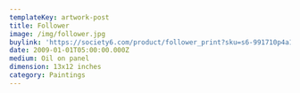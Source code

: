```yaml
---
templateKey: artwork-post
title: Follower
image: /img/follower.jpg
buylink: 'https://society6.com/product/follower_print?sku=s6-991710p4a1v45'
date: 2009-01-01T05:00:00.000Z
medium: Oil on panel
dimension: 13x12 inches
category: Paintings
---
```


